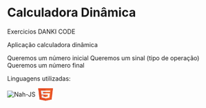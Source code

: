 # Calculadora Dinâmica

Exercicios DANKI CODE

Aplicação calculadora dinâmica

Queremos um número inicial
Queremos um sinal (tipo de operação)
Queremos um número final


Linguagens utilizadas:

<img align="center" alt="Nah-JS" height="30" width="40" src="https://cdn.jsdelivr.net/gh/devicons/devicon/icons/javascript/javascript-original.svg">
  <img align="center" alt="Nah-HTML" height="30" width="40" src="https://raw.githubusercontent.com/devicons/devicon/master/icons/html5/html5-original.svg">
